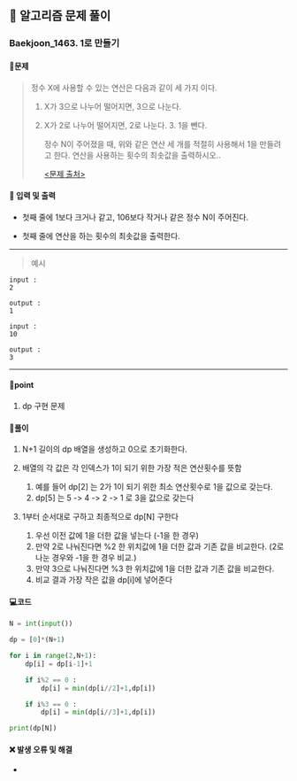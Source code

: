 ## 🐌 알고리즘 문제 풀이

### Baekjoon_1463. 1로 만들기

#### 📒문제

> 정수 X에 사용할 수 있는 연산은 다음과 같이 세 가지 이다.
>
> 1. X가 3으로 나누어 떨어지면, 3으로 나눈다.
> 2. X가 2로 나누어 떨어지면, 2로 나눈다.
>    3. 1을 뺀다.
>    
>    정수 N이 주어졌을 때, 위와 같은 연산 세 개를 적절히 사용해서 1을 만들려고 한다. 연산을 사용하는 횟수의 최솟값을 출력하시오..
>    
>    [<문제 출처>](https://www.acmicpc.net/problem/1463)



#### :pushpin: 입력 및 출력

- 첫째 줄에 1보다 크거나 같고, 106보다 작거나 같은 정수 N이 주어진다.

- 첫째 줄에 연산을 하는 횟수의 최솟값을 출력한다.


---

> 예시

```
input :
2

output :
1

input :
10

output :
3
```

----




#### 🚀point

1. dp 구현 문제



#### 🔎풀이

1.  N+1 길이의 dp 배열을 생성하고 0으로 초기화한다.
1.  배열의 각 값은 각 인덱스가 1이 되기 위한 가장 적은 연산횟수를 뜻함
    1.  예를 들어 dp[2] 는 2가 1이 되기 위한 최소 연산횟수로 1을 값으로 갖는다.
    1.  dp[5] 는 5 -> 4 -> 2 -> 1 로 3을 값으로 갖는다

1.  1부터 순서대로 구하고 최종적으로 dp[N] 구한다
    1.  우선 이전 값에 1을 더한 값을 넣는다 (-1을 한 경우)
    1.  만약 2로 나눠진다면 %2 한 위치값에 1을 더한 값과 기존 값을 비교한다. (2로 나눈 경우와 -1을 한 경우 비교.)
    1.  만약 3으로 나눠진다면 %3 한 위치값에 1을 더한 값과 기존 값을 비교한다.
    1.  비교 결과 가장 작은 값을 dp[i]에 넣어준다 


#### 💻코드

```python
N = int(input())

dp = [0]*(N+1)

for i in range(2,N+1):
    dp[i] = dp[i-1]+1

    if i%2 == 0 :
        dp[i] = min(dp[i//2]+1,dp[i])

    if i%3 == 0 :
        dp[i] = min(dp[i//3]+1,dp[i])

print(dp[N])
```



#### ❌ 발생 오류 및 해결

- 
